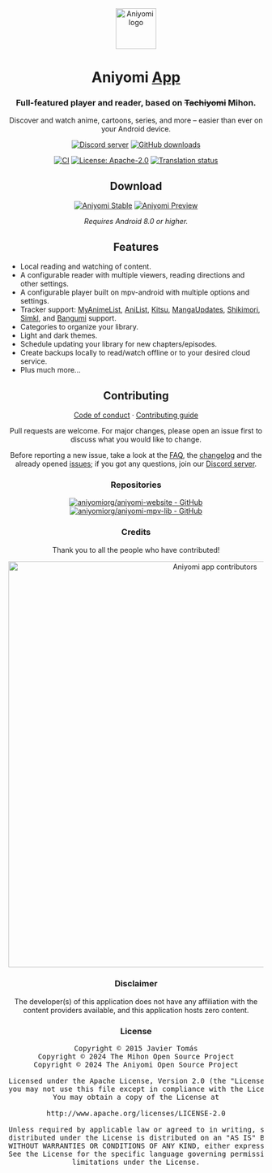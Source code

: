 <div align="center">

<a href="https://aniyomi.org">
    <img src="https://raw.githubusercontent.com/aniyomiorg/aniyomi/main/.github/assets/logo.png" alt="Aniyomi logo" title="Aniyomi logo" width="80"/>
</a>

# Aniyomi [App](#)

### Full-featured player and reader, based on ~~Tachiyomi~~ Mihon.
Discover and watch anime, cartoons, series, and more – easier than ever on your Android device.

[![Discord server](https://img.shields.io/discord/841701076242530374.svg?label=&labelColor=6A7EC2&color=7389D8&logo=discord&logoColor=FFFFFF)](https://discord.gg/F32UjdJZrR)
[![GitHub downloads](https://img.shields.io/github/downloads/aniyomiorg/aniyomi/total?label=downloads&labelColor=27303D&color=0D1117&logo=github&logoColor=FFFFFF&style=flat)](https://github.com/aniyomiorg/aniyomi/releases)

[![CI](https://img.shields.io/github/actions/workflow/status/aniyomiorg/aniyomi/build_push.yml?labelColor=27303D)](https://github.com/aniyomiorg/aniyomi/actions/workflows/build_push.yml)
[![License: Apache-2.0](https://img.shields.io/github/license/aniyomiorg/aniyomi?labelColor=27303D&color=818cf8)](/LICENSE)
[![Translation status](https://img.shields.io/weblate/progress/aniyomi?labelColor=27303D&color=946300)](https://hosted.weblate.org/engage/aniyomi/)

## Download

[![Aniyomi Stable](https://img.shields.io/github/release/aniyomiorg/aniyomi.svg?maxAge=3600&label=Stable&labelColor=06599d&color=043b69)](https://github.com/aniyomiorg/aniyomi/releases)
[![Aniyomi Preview](https://img.shields.io/github/v/release/aniyomiorg/aniyomi-preview.svg?maxAge=3600&label=Beta&labelColor=2c2c47&color=1c1c39)](https://github.com/aniyomiorg/aniyomi-preview/releases)

*Requires Android 8.0 or higher.*

## Features

<div align="left">

* Local reading and watching of content.
* A configurable reader with multiple viewers, reading directions and other settings.
* A configurable player built on mpv-android with multiple options and settings.
* Tracker support: [MyAnimeList](https://myanimelist.net/), [AniList](https://anilist.co/), [Kitsu](https://kitsu.app/), [MangaUpdates](https://mangaupdates.com), [Shikimori](https://shikimori.one), [Simkl](https://simkl.com/), and [Bangumi](https://bgm.tv/) support.
* Categories to organize your library.
* Light and dark themes.
* Schedule updating your library for new chapters/episodes.
* Create backups locally to read/watch offline or to your desired cloud service.
* Plus much more...

</div>

## Contributing

[Code of conduct](./CODE_OF_CONDUCT.md) · [Contributing guide](./CONTRIBUTING.md)

Pull requests are welcome. For major changes, please open an issue first to discuss what you would like to change.

Before reporting a new issue, take a look at the [FAQ](https://aniyomi.org/docs/faq/general), the [changelog](https://aniyomi.org/changelogs/) and the already opened [issues](https://github.com/aniyomiorg/aniyomi/issues); if you got any questions, join our [Discord server](https://discord.gg/F32UjdJZrR).

### Repositories

[![aniyomiorg/aniyomi-website - GitHub](https://github-readme-stats.vercel.app/api/pin/?username=aniyomiorg&repo=aniyomi-website&bg_color=161B22&text_color=c9d1d9&title_color=818cf8&icon_color=818cf8&border_radius=8&hide_border=true&description_lines_count=2)](https://github.com/aniyomiorg/aniyomi-website/)
[![aniyomiorg/aniyomi-mpv-lib - GitHub](https://github-readme-stats.vercel.app/api/pin/?username=aniyomiorg&repo=aniyomi-mpv-lib&bg_color=161B22&text_color=c9d1d9&title_color=818cf8&icon_color=818cf8&border_radius=8&hide_border=true&description_lines_count=2)](https://github.com/aniyomiorg/aniyomi-mpv-lib/)

### Credits

Thank you to all the people who have contributed!

<a href="https://github.com/aniyomiorg/aniyomi/graphs/contributors">
    <img src="https://contrib.rocks/image?repo=aniyomiorg/aniyomi" alt="Aniyomi app contributors" title="Aniyomi app contributors" width="800"/>
</a>

### Disclaimer

The developer(s) of this application does not have any affiliation with the content providers available, and this application hosts zero content.

### License

<pre>
Copyright © 2015 Javier Tomás
Copyright © 2024 The Mihon Open Source Project
Copyright © 2024 The Aniyomi Open Source Project

Licensed under the Apache License, Version 2.0 (the "License");
you may not use this file except in compliance with the License.
You may obtain a copy of the License at

http://www.apache.org/licenses/LICENSE-2.0

Unless required by applicable law or agreed to in writing, software
distributed under the License is distributed on an "AS IS" BASIS,
WITHOUT WARRANTIES OR CONDITIONS OF ANY KIND, either express or implied.
See the License for the specific language governing permissions and
limitations under the License.
</pre>

</div>